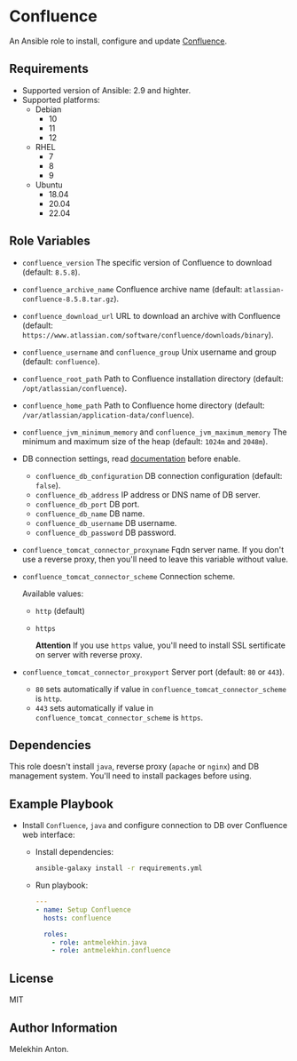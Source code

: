 Confluence
==========

An Ansible role to install, configure and update [Confluence](https://www.atlassian.com/ru/software/confluence).

Requirements
------------

- Supported version of Ansible: 2.9 and highter.
- Supported platforms:
  - Debian
    - 10
    - 11
    - 12
  - RHEL
    - 7
    - 8
    - 9
  - Ubuntu
    - 18.04
    - 20.04
    - 22.04

Role Variables
--------------

- `confluence_version` The specific version of Confluence to download (default: `8.5.8`).
- `confluence_archive_name` Confluence archive name (default: `atlassian-confluence-8.5.8.tar.gz`).
- `confluence_download_url` URL to download an archive with Confluence (default: `https://www.atlassian.com/software/confluence/downloads/binary`).
- `confluence_username` and `confluence_group` Unix username and group (default: `confluence`).
- `confluence_root_path` Path to Confluence installation directory (default: `/opt/atlassian/confluence`).
- `confluence_home_path` Path to Confluence home directory (default: `/var/atlassian/application-data/confluence`).
- `confluence_jvm_minimum_memory` and `confluence_jvm_maximum_memory` The minimum and maximum size of the heap (default: `1024m` and `2048m`).
- DB connection settings, read [documentation](https://confluence.atlassian.com/conf713/configuring-a-datasource-connection-1077914464.html) before enable.
  - `confluence_db_configuration` DB connection configuration (default: `false`).
  - `confluence_db_address` IP address or DNS name of DB server.
  - `confluence_db_port` DB port.
  - `confluence_db_name` DB name.
  - `confluence_db_username` DB username.
  - `confluence_db_password` DB password.
- `confluence_tomcat_connector_proxyname` Fqdn server name. If you don't use a reverse proxy, then you'll need to leave this variable without value.
- `confluence_tomcat_connector_scheme` Connection scheme.

  Available values:
  - `http` (default)
  - `https`

    **Attention** If you use `https` value, you'll need to install SSL sertificate on server with reverse proxy.

- `confluence_tomcat_connector_proxyport` Server port (default: `80` or `443`).
  - `80` sets automatically if value in `confluence_tomcat_connector_scheme` is `http`.
  - `443` sets automatically if value in `confluence_tomcat_connector_scheme` is `https`.

Dependencies
------------

This role doesn't install `java`, reverse proxy (`apache` or `nginx`) and DB management system. You'll need to install packages before using.

Example Playbook
----------------

- Install `Confluence`, `java` and configure connection to DB over Confluence web interface:

  - Install dependencies:

    ```bash
    ansible-galaxy install -r requirements.yml
    ```

  - Run playbook:

    ```yaml
    ---
    - name: Setup Confluence
      hosts: confluence

      roles:
        - role: antmelekhin.java
        - role: antmelekhin.confluence
    ```

License
-------

MIT

Author Information
------------------

Melekhin Anton.

